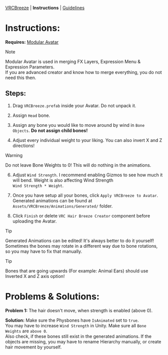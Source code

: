 [VRCBreeze](README.md) | **Instructions** | [Guidelines](Documentation/GUIDELINES.md)

# Instructions:

**Requires:** [Modular Avatar](https://modular-avatar.nadena.dev/)

> [!NOTE]
> Modular Avatar is used in merging FX Layers, Expression Menu & Expression Parameters.\
> If you are advanced creator and know how to merge everything, you do not need this then.

## **Steps:**
1) Drag `VRCBreeze.prefab` inside your Avatar. Do not unpack it.

2) Assign `Head` bone.

3) Assign any bone you would like to move around by wind in `Bone Objects`. **Do not assign child bones!**

4) Adjust every individual weight to your liking. You can also invert X and Z directions!

> [!WARNING]
> Do not leave Bone Weights to 0! This will do nothing in the animations.

6) Adjust `Wind Strength`. I recommend enabling Gizmos to see how much it will bend. Weight is also affecting Wind Strength\
`Wind Strength * Weight`.

7) Once you have setup all your bones, click `Apply VRCBreeze to Avatar`.\
   Generated animations can be found at `Assets/VRCBreeze/Animations/Generated/` folder.

8) Click `Finish` or delete `VRC Hair Breeze Creator` component before uploading the Avatar.


> [!TIP]
> Generated Animations can be edited! It's always better to do it yourself! Sometimes the bones may rotate in a different way due to bone rotations, so you may have to fix that manually.

> [!TIP]
> Bones that are going upwards (For example: Animal Ears) should use Inverted X and Z axis option!

# **Problems & Solutions:**

**Problem 1:** The hair doesn't move, when strength is enabled (above 0).

**Solution:** Make sure the Physbones have `IsAnimated` set to `true`.\
You may have to increase `Wind Strength` in Unity. Make sure all `Bone Weights` are `above 0`.\
Also check, if these bones still exist in the generated animations. If the objects are missing, you may have to rename Hierarchy manually, or create hair movement by yourself.
